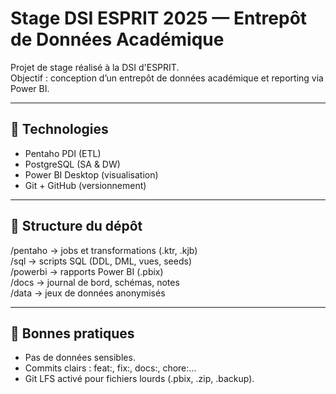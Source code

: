 ﻿# Stage DSI ESPRIT 2025 — Entrepôt de Données Académique

Projet de stage réalisé à la DSI d'ESPRIT.  
Objectif : conception d’un entrepôt de données académique et reporting via Power BI.

---

## 🧰 Technologies
- Pentaho PDI (ETL)
- PostgreSQL (SA & DW)
- Power BI Desktop (visualisation)
- Git + GitHub (versionnement)

---

## 📁 Structure du dépôt
/pentaho → jobs et transformations (.ktr, .kjb)  
/sql → scripts SQL (DDL, DML, vues, seeds)  
/powerbi → rapports Power BI (.pbix)  
/docs → journal de bord, schémas, notes  
/data → jeux de données anonymisés  

---

## 🚀 Bonnes pratiques
- Pas de données sensibles.
- Commits clairs : feat:, fix:, docs:, chore:...
- Git LFS activé pour fichiers lourds (.pbix, .zip, .backup).
